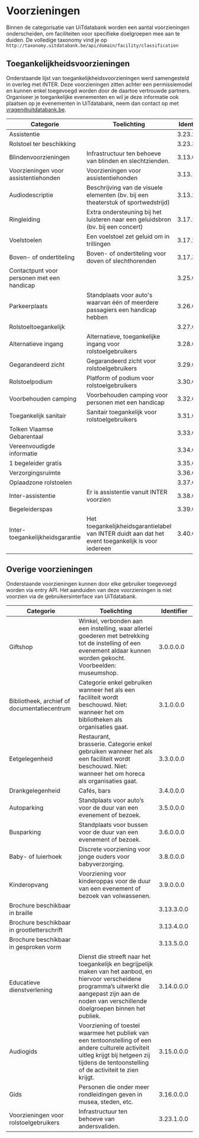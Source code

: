 ---
---

# Voorzieningen

Binnen de categorisatie van UiTdatabank worden een aantal voorzieningen onderscheiden, om faciliteiten voor specifieke doelgroepen mee aan te duiden. De volledige taxonomy vind je op `http://taxonomy.uitdatabank.be/api/domain/facility/classification`

## Toegankelijkheidsvoorzieningen 

Onderstaande lijst van toegankelijkheidsvoorzieningen werd samengesteld in overleg met INTER. Deze voorzieningen zitten achter een permissiemodel en kunnen enkel toegevoegd worden door de daartoe vertrouwde partners. Organiseer je toegankelijke evenementen en wil je deze informatie ook plaatsen op je evenementen in UiTdatabank, neem dan contact op met vragen@uitdatabank.be.

| Categorie | Toelichting | Identifier |
| --- | --- | --- |
 Assistentie || 3.23.2.0.0 |
| Rolstoel ter beschikking || 3.23.3.0.0 |
| Blindenvoorzieningen | Infrastructuur ten behoeve van blinden en slechtzienden. | 3.13.0.0.0 |
 Voorzieningen voor assistentiehonden | Voorzieningen voor assistentiehonden | 3.13.1.0.0 |
| Audiodescriptie | Beschrijving van de visuele elementen (bv. bij een theaterstuk of sportwedstrijd) | 3.13.2.0.0 |
| Ringleiding | Extra ondersteuning bij het luisteren naar een geluidsbron (bv. bij een concert) | 3.17.1.0.0 |
| Voelstoelen | Een voelstoel zet geluid om in trillingen | 3.17.2.0.0 |
| Boven- of ondertiteling | Boven- of ondertiteling voor doven of slechthorenden | 3.17.3.0.0 |
| Contactpunt voor personen met een handicap || 3.25.0.0.0 |
| Parkeerplaats | Standplaats voor auto's waarvan één of meerdere passagiers een handicap hebben | 3.26.0.0.0 |
| Rolstoeltoegankelijk || 3.27.0.0.0 |
| Alternatieve ingang | Alternatieve, toegankelijke ingang voor rolstoelgebruikers | 3.28.0.0.0 |
| Gegarandeerd zicht | Gegarandeerd zicht voor rolstoelgebruikers | 3.29.0.0.0 |
| Rolstoelpodium | Platform of podium voor rolstoelgebruikers | 3.30.0.0.0 |
| Voorbehouden camping | Voorbehouden camping voor personen met een handicap | 3.32.0.0.0 |
| Toegankelijk sanitair | Sanitair toegankelijk voor rolstoelgebruikers | 3.31.0.0.0 |
| Tolken Vlaamse Gebarentaal || 3.33.0.0.0 |
| Vereenvoudigde informatie || 3.34.0.0.0 |
| 1 begeleider gratis || 3.35.0.0.0 |
| Verzorgingsruimte || 3.36.0.0.0 |
| Oplaadzone rolstoelen || 3.37.0.0.0 |
| Inter-assistentie | Er is assistentie vanuit INTER voorzien | 3.38.0.0.0 |
| Begeleiderspas || 3.39.0.0.0 |
| Inter-toegankelijkheidsgarantie | Het toegankelijkheidsgarantielabel van INTER duidt aan dat het event toegankelijk is voor iedereen | 3.40.0.0.0 |

## Overige voorzieningen

Onderstaande voorzieningen kunnen door elke gebruiker toegevoegd worden via entry API. Het aanduiden van deze voorzieningen is niet voorzien via de gebruikersinterface van UiTdatabank.

| Categorie | Toelichting | Identifier |
| --- | --- | --- |
| Giftshop | Winkel, verbonden aan een instelling, waar allerlei goederen met betrekking tot de instelling of een evenement aldaar kunnen worden gekocht. Voorbeelden: museumshop. | 3.0.0.0.0 |
| Bibliotheek, archief of documentatiecentrum | Categorie enkel gebruiken wanneer het als een faciliteit wordt beschouwd. Niet: wanneer het om bibliotheken als organisaties gaat. | 3.1.0.0.0 |
| Eetgelegenheid | Restaurant, brasserie. Categorie enkel gebruiken wanneer het als een faciliteit wordt beschouwd. Niet: wanneer het om horeca als organisaties gaat. | 3.3.0.0.0 |
| Drankgelegenheid | Cafés, bars | 3.4.0.0.0 |
| Autoparking | Standplaats voor auto’s voor de duur van een evenement of bezoek. | 3.5.0.0.0 |
| Busparking | Standplaats voor bussen voor de duur van een evenement of bezoek. | 3.6.0.0.0 |
| Baby- of luierhoek | Discrete voorziening voor jonge ouders voor babyverzorging. | 3.8.0.0.0 |
| Kinderopvang | Voorziening voor kinderoppas voor de duur van een evenement of bezoek van volwassenen. | 3.9.0.0.0  |
| Brochure beschikbaar in braille || 3.13.3.0.0 |
| Brochure beschikbaar in grootletterschrift || 3.13.4.0.0 |
| Brochure beschikbaar in gesproken vorm || 3.13.5.0.0 |
| Educatieve dienstverlening | Dienst die streeft naar het toegankelijk en begrijpelijk maken van het aanbod, en hiervoor verscheidene programma’s uitwerkt die aangepast zijn aan de noden van verschillende doelgroepen binnen het publiek. | 3.14.0.0.0 |
| Audiogids| Voorziening of toestel waarmee het publiek van een tentoonstelling of een andere culturele activiteit uitleg krijgt bij hetgeen zij tijdens de tentoonstelling of de activiteit te zien krijgt. | 3.15.0.0.0  |
| Gids | Personen die onder meer rondleidingen geven in musea, steden, etc. | 3.16.0.0.0 |
| Voorzieningen voor rolstoelgebruikers | Infrastructuur ten behoeve van andersvaliden. | 3.23.1.0.0 |

